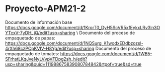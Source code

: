# Proyecto-APM21-2
Documento de información base https://docs.google.com/document/d/1KrorT0_DyH5ScVR5xfEykxLRv3ln3OYTcxV-7yDH_jQ/edit?usp=sharing \\
Documento del proceso de empaquetado de papas: https://docs.google.com/document/d/1NQSurg_K1wodxEDdbzozsl-4rXh68czPCpKVIV-H8Yg/edit?usp=sharing
Documento del proceso de empaquetado de tomates: https://docs.google.com/document/d/1WB5-SFrhstLKqJveNyLVvpVFDpg2sh_h/edit?usp=sharing&ouid=111988675839080784842&rtpof=true&sd=true
